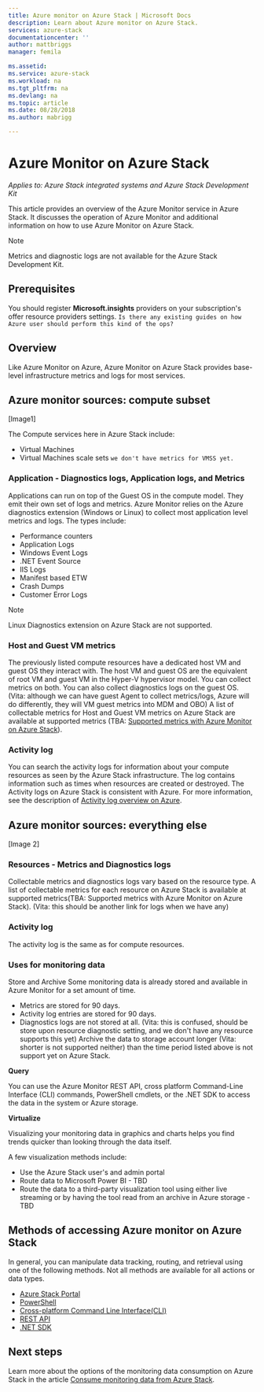 ```yaml
---
title: Azure monitor on Azure Stack | Microsoft Docs
description: Learn about Azure monitor on Azure Stack.
services: azure-stack
documentationcenter: ''
author: mattbriggs
manager: femila

ms.assetid:
ms.service: azure-stack
ms.workload: na
ms.tgt_pltfrm: na
ms.devlang: na
ms.topic: article
ms.date: 08/28/2018
ms.author: mabrigg

---
```


# Azure Monitor on Azure Stack

*Applies to: Azure Stack integrated systems and Azure Stack Development Kit*

This article provides an overview of the Azure Monitor service in Azure Stack. It discusses the operation of Azure Monitor and additional information on how to use Azure Monitor on Azure Stack. 

> [!Note]  
Metrics and diagnostic logs are not available for the Azure Stack Development Kit.

## Prerequisites

You should register **Microsoft.insights** providers on your subscription's offer resource providers settings. `Is there any existing guides on how Azure user should perform this kind of the ops?`

## Overview

Like Azure Monitor on Azure, Azure Monitor on Azure Stack provides base-level infrastructure metrics and logs for most services.

## Azure monitor sources: compute subset

[Image1]

The Compute services here in Azure Stack include:
 - Virtual Machines 
 - Virtual Machines scale sets  `we don't have metrics for VMSS yet.`

### Application - Diagnostics logs, Application logs, and Metrics

Applications can run on top of the Guest OS in the compute model. They emit their own set of logs and metrics. Azure Monitor relies on the Azure diagnostics extension (Windows or Linux) to collect most application level metrics and logs. The types include:
 - Performance counters
 - Application Logs
 - Windows Event Logs
 - .NET Event Source
 - IIS Logs
 - Manifest based ETW
 - Crash Dumps
 - Customer Error Logs

> [!Note]  
> Linux Diagnostics extension on Azure Stack are not supported.

### Host and Guest VM metrics

The previously listed compute resources have a dedicated host VM and guest OS they interact with. The host VM and guest OS are the equivalent of root VM and guest VM in the Hyper-V hypervisor model. You can collect metrics on both. You can also collect diagnostics logs on the guest OS. (Vita: although we can have guest Agent to collect metrics/logs, Azure will do differently, they will VM guest metrics into MDM and OBO) A list of collectable metrics for Host and Guest VM metrics on Azure Stack are available at supported metrics (TBA: [Supported metrics with Azure Monitor on Azure Stack](azure-stack-metrics-supported.md)). 

### Activity log

You can search the activity logs for information about your compute resources as seen by the Azure Stack infrastructure. The log contains information such as times when resources are created or destroyed. The Activity logs on Azure Stack is consistent with Azure.  For more information, see the description of [Activity log overview on Azure](https://docs.microsoft.com/azure/monitoring-and-diagnostics/monitoring-overview-activity-logs). 


## Azure monitor sources: everything else

[Image 2]

### Resources - Metrics and Diagnostics logs

Collectable metrics and diagnostics logs vary based on the resource type. A list of collectable metrics for each resource on Azure Stack is available at supported metrics(TBA: Supported metrics with Azure Monitor on Azure Stack). (Vita: this should be another link for logs when we have any)

### Activity log
The activity log is the same as for compute resources. 

### Uses for monitoring data
Store and Archive 
Some monitoring data is already stored and available in Azure Monitor for a set amount of time. 
 - Metrics are stored for 90 days. 
 - Activity log entries are stored for 90 days. 
 - Diagnostics logs are not stored at all. (Vita: this is confused, should be store upon resource diagnostic setting, and we don't have any resource supports this yet)
Archive the data to storage account longer (Vita: shorter is not supported neither) than the time period listed above is not support yet on Azure Stack. 

**Query**

You can use the Azure Monitor REST API, cross platform Command-Line Interface (CLI) commands, PowerShell cmdlets, or the .NET SDK to access the data in the system or Azure storage. 

**Virtualize**

Visualizing your monitoring data in graphics and charts helps you find trends quicker than looking through the data itself. 

A few visualization methods include:
 - Use the Azure Stack user's and admin portal
 - Route data to Microsoft Power BI - TBD
 - Route the data to a third-party visualization tool using either live streaming or by having the tool read from an archive in Azure storage - TBD

## Methods of accessing Azure monitor on Azure Stack

In general, you can manipulate data tracking, routing, and retrieval using one of the following methods. Not all methods are available for all actions or data types.

 - [Azure Stack Portal](https://docs.microsoft.com/azure/azure-stack/user/azure-stack-use-portal)
 - [PowerShell](https://docs.microsoft.com/azure/monitoring-and-diagnostics/insights-powershell-samples)
 - [Cross-platform Command Line Interface(CLI)](https://docs.microsoft.com/azure/monitoring-and-diagnostics/insights-cli-samples)
 - [REST API](https://docs.microsoft.com/rest/api/monitor)
 - [.NET SDK](http://www.nuget.org/packages/Microsoft.Azure.Management.Monitor)

## Next steps

Learn more about the options of the monitoring data consumption on Azure Stack in the article [Consume monitoring data from Azure Stack](azure-stack-metrics-monitor.md).
